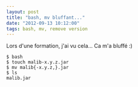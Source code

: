 ```yaml
---
layout: post
title: "bash, mv bluffant..."
date: "2012-09-13 10:12:00"
tags: bash, mv, remove version 
---
```

Lors d'une formation, j'ai vu cela... Ca m'a bluffé :)


```
$ bash
$ touch malib-x.y.z.jar
$ mv malib{-x.y.z,}.jar
$ ls
malib.jar
```


